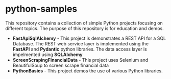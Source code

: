 # python-samples
This repository contains a collection of simple Python projects focusing on different topics.  The purpose of this repository is for education and demos.
- **FastApiSqlAlchemy** - This project is demonstrates a REST API for a SQL Database.  The REST web service layer is implemented using the **FastAPI** and **Pydantic** python libraries.  The data access layer is impelmented using **SQLAlchemy**
- **ScreenScrapingFinancialData** - This project uses Selenium and BeautifulSoup to screen scrape financial data
- **PythonBasics** - This project demos the use of various Python libraries.
